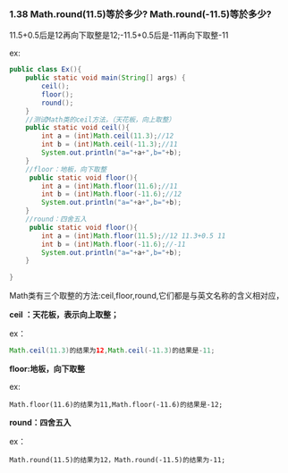 ### 1.38 Math.round(11.5)等於多少? Math.round(-11.5)等於多少?

11.5+0.5后是12再向下取整是12;-11.5+0.5后是-11再向下取整-11

ex:

``` java
public class Ex(){
	public static void main(String[] args) {
		ceil();
		floor();
		round();
	}
  	//测试Math类的ceil方法，（天花板，向上取整）  
    public static void ceil(){
        int a = (int)Math.ceil(11.3);//12
        int b = (int)Math.ceil(-11.3);//11
        System.out.println("a="+a+",b="+b);
    }
    //floor：地板，向下取整
     public static void floor(){
        int a = (int)Math.floor(11.6);//11
        int b = (int)Math.floor(-11.6);//12
        System.out.println("a="+a+",b="+b);
    }
    //round：四舍五入
     public static void floor(){
        int a = (int)Math.floor(11.5);//12 11.3+0.5 11
        int b = (int)Math.floor(-11.6);//-11
        System.out.println("a="+a+",b="+b);
    }
    
}
```

Math类有三个取整的方法:ceil,floor,round,它们都是与英文名称的含义相对应，

**ceil ：天花板，表示向上取整；**

ex：

``` java
Math.ceil(11.3)的结果为12,Math.ceil(-11.3)的结果是-11;
```

**floor:地板，向下取整**

ex:

```
Math.floor(11.6)的结果为11,Math.floor(-11.6)的结果是-12;
```

**round：四舍五入**

ex：

```
Math.round(11.5)的结果为12，Math.round(-11.5)的结果为-11;
```

